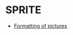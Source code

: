 # SPRITE



* [Formatting of pictures](https://github.com/UoMResearchIT/SPRITE/wiki/Formatting-of-Pictures)